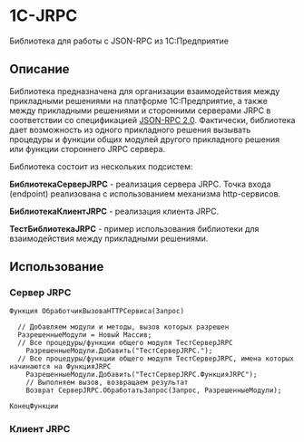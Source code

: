 # 1С-JRPC
Библиотека для работы с JSON-RPC из 1С:Предприятие
## Описание
Библиотека предназначена для организации взаимодействия между прикладными решениями на платформе 1С:Предприятие, а также между прикладными решениями и сторонними серверами JRPC в соответствии со 
спецификацией [JSON-RPC 2.0](https://www.jsonrpc.org/specification).
Фактически, библиотека дает возможность из одного прикладного решения вызывать процедуры и функции общих модулей другого прикладного решения или функции стороннего JRPC сервера.

Библиотека состоит из нескольких подсистем:

**БиблиотекаСерверJRPC** - реализация сервера JRPC. Точка входа (endpoint) реализована с использованием механизма http-сервисов.

**БиблиотекаКлиентJRPC** - реализация клиента JRPC.

**ТестБиблиотекаJRPC** - пример использования библиотеки для взаимодействия между прикладными решениями.

## Использование
### Сервер JRPC

```1C Enterprise
Функция ОбработчикВызоваHTTPСервиса(Запрос)
	
  // Добавляем модули и методы, вызов которых разрешен
  РазрешенныеМодули = Новый Массив;
  // Все процедуры/функции общего модуля ТестСерверJRPC
	РазрешенныеМодули.Добавить("ТестСерверJRPC.");
  // Все процедуры/функции общего модуля ТестСерверJRPC, имена которых начинаются на ФункцияJRPC 
	РазрешенныеМодули.Добавить("ТестСерверJRPC.ФункцияJRPC");
	// Выполняем вызов, возвращаем результат
	Возврат СерверJRPC.ОбработатьЗапрос(Запрос, РазрешенныеМодули);
	
КонецФункции
```

### Клиент JRPC

